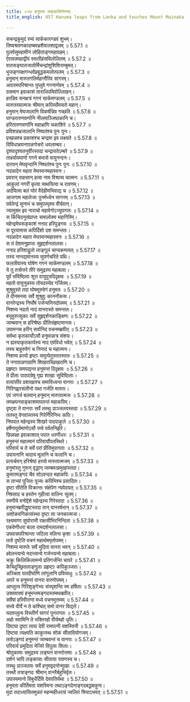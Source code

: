 ```yaml
---
title: ०५७ हनुमता लङ्कान्निर्गमनम्
title_english: 057 Hanuma leaps from Lanka and touches Mount Mainaka

---
```

<div class="audioEmbed"  caption="श्रीराम-हरिसीताराममूर्ति-घनपाठिभ्यां वचनम्" src="https://archive.org/download/Ramayana-recitation-Sriram-harisItArAmamUrti-Ghanapaati-v2/Kanda_5/Kanda_5_SK-057-Hanuma_leaps_from_Lanka_and_touches_Mount_Mainaka.mp3"></div>

  
सचन्द्रकुमुदं रम्यं सार्ककारण्डवं शुभम्।  
तिष्यश्रवणकादम्बमभ्रशैवालशाद्वलम् ॥ 5.57.1 ॥   
पुलर्वसुमहामीनं लोहिताङ्गमहाग्रहम्।  
ऐरावतमहाद्वीपं स्वातीहंसविलोलितम् ॥ 5.57.2 ॥   
वातसङ्घातजातोर्मिचन्द्रांशुशिशिराम्बुमत्।  
भुजङ्गयक्षगन्धर्वप्रबुद्धकमलोत्पलम् ॥ 5.57.3 ॥   
हनुमान् मारुतगतिर्महानौरिव सागरम्।  
अपारमपरिश्रान्तः पुप्लुवे गगनार्णवम् ॥ 5.57.4 ॥   
ग्रसमान इवाकाशं ताराधिपमिवोल्लिखन्।  
हरन्निव सनक्षत्रं गगनं सार्कमण्डलम् ॥ 5.57.5 ॥   
मारुतस्यात्मजः श्रीमान् कपिर्व्योमचरो महान्।  
हनुमान् मेघजालानि विकर्षन्निव गच्छति ॥ 5.57.6 ॥   
पाण्डरारुणवर्णानि नीलमाञ्जिष्ठकानि च।  
हरितारुणवर्णानि महाभ्राणि चकाशिरे ॥ 5.57.7 ॥   
प्रविशन्नभ्रजालानि निष्पतंश्च पुनः पुनः।  
प्रच्छन्नश्च प्रकाशश्च चन्द्रमा इव लक्ष्यते ॥ 5.57.8 ॥   
विविधाभ्रघनापन्नगोचरो धवलाम्बरः।  
दृश्यादृश्यतनुर्वीरस्तदा चन्द्रायतेऽम्बरे ॥ 5.57.9 ॥   
तार्क्ष्यायमाणो गगने बभासे वायुनन्दनः।  
दारयन् मेघवृन्दानि निष्पतंश्च पुनः पुनः ॥ 5.57.10 ॥   
नदन्नादेन महता मेघस्वनमहास्वनः।  
प्रवरान् राक्षसान् हत्वा नाम विश्राव्य चात्मनः ॥ 5.57.11 ॥   
आकुलां नगरीं कृत्वा व्यथयित्वा च रावणम्।  
अर्दयित्वा बलं घोरं वैदेहीमभिवाद्य च ॥ 5.57.12 ॥   
आजगाम महातेजाः पुनर्मध्येन सागरम् ॥ 5.57.13 ॥   
पर्वतेन्द्रं सुनाभं च समुपस्पृश्य वीर्यवान्।  
ज्यामुक्त इव नाराचो महावेगोऽभ्युपागतः ॥ 5.57.14 ॥   
स किंचिदनुसंप्राप्तः समालोक्य महागिरिम्।  
महेन्द्रमेघसङ्काशं ननाद हरिपुङ्गवः ॥ 5.57.15 ॥   
स पूरयामास कपिर्दिशो दश समन्ततः।  
नदन्नादेन महता मेघस्वनमहास्वनः ॥ 5.57.16 ॥   
स तं देशमनुप्राप्तः सुहृद्दर्शनलालसः।  
ननाद हरिशाद्रूलो लाङ्गूलं चाप्यकम्पयत् ॥ 5.57.17 ॥   
तस्य नानद्यमानस्य सुपर्णचरिते पथि।  
फलतीवास्य घोषेण गगनं सार्कमण्डलम् ॥ 5.57.18 ॥   
ये तु तत्रोत्तरे तीरे समुद्रस्य महाबलाः।  
पूर्वं संविष्ठिताः शूरा वायुपुत्रदिदृक्षवः ॥ 5.57.19 ॥   
महतो वायुनुन्नस्य तोयदस्येव गर्जितम्।  
शुश्रुवुस्ते तदा घोषमूरुवेगं हनूमतः ॥ 5.57.20 ॥   
ते दीनमनसः सर्वे शुश्रुवुः काननौकसः।  
वानरेन्द्रस्य निर्घोषं पर्जन्यनिनदोपमम् ॥ 5.57.21 ॥   
निशम्य नदतो नादं वानरास्ते समन्ततः।  
बभूवुरुत्सुकाः सर्वे सुहृद्दर्शनकाङ्क्षिणः ॥ 5.57.22 ॥   
जाम्बवान् स हरिश्रेष्ठः प्रीतिसंहृष्टमानसः।  
उपामन्त्र्य हरीन् सर्वानिदं वचनमब्रवीत् ॥ 5.57.23 ॥   
सर्वथा कृतकार्योऽसौ हनूमान्नात्र संशयः।  
न ह्यस्याकृतकार्यस्य नाद एवंविधो भवेत् ॥ 5.57.24 ॥   
तस्य बाहूरुवेगं च निनादं च महात्मनः।  
निशम्य हरयो हृष्टाः समुत्पेतुस्ततस्ततः ॥ 5.57.25 ॥   
ते नगाग्रान्नगाग्राणि शिखराच्छिखराणि च।  
प्रहृष्टाः समपद्यन्त हनूमन्तं दिदृक्षवः ॥ 5.57.26 ॥   
ते प्रीताः पादपाग्रेषु गृह्य शाखाः सुविष्ठिताः।  
वासांसीव प्रशाखाश्च समाविध्यन्त वानराः ॥ 5.57.27 ॥   
गिरिगह्वरसंलीनो यथा गर्जति मारुतः।  
एवं जगर्ज बलवान् हनूमान् मारुतात्मजः ॥ 5.57.28 ॥   
तमभ्रघनसङ्काशमापतन्तं महाकपिम्।  
दृष्ट्वा ते वानराः सर्वे तस्थुः प्राञ्जलयस्तदा ॥ 5.57.29 ॥   
ततस्तु वेगवांस्तस्य गिरेर्गिरिनिभः कपिः।  
निपपात महेन्द्रस्य शिखरे पादपाकुले ॥ 5.57.30 ॥   
हर्षेणापूर्यमाणोऽसौ रम्ये पर्वतनिर्झरे।  
छिन्नपक्ष इवाकाशात् पपात धरणीधरः ॥ 5.57.31 ॥   
हनूमन्तं महात्मानं परिवार्योपतस्थिरे।  
परिवार्य च ते सर्वे परां प्रीतिमुपागताः ॥ 5.57.32 ॥   
उपायनानि चादाय मूलानि च फलानि च।  
प्रत्यर्चयन् हरिश्रेष्ठं हरयो मारुतात्मजम् ॥ 5.57.33 ॥   
हनुमांस्तु गुरून् वृद्धान् जाम्बवत्प्रमुखांस्तदा।  
कुमारमङ्गदं चैव सोऽवन्दत महाकपिः ॥ 5.57.34 ॥   
स ताभ्यां पूजितः पूज्यः कपिभिश्च प्रसादितः।  
दृष्टा सीतेति विक्रान्तः संक्षेपेण न्यवेदयत् ॥ 5.57.35 ॥   
निषसाद च हस्तेन गृहीत्वा वालिनः सुतम्।  
रमणीये वनोद्देशे महेन्द्रस्य गिरेस्तदा ॥ 5.57.36 ॥   
हनुमानब्रवीद्धृष्टस्तदा तान् वानरर्षभान् ॥ 5.57.37 ॥   
अशोकवनिकासंस्था दृष्टा सा जनकात्मजा।  
रक्ष्यमाणा सुघोराभी राक्षसीभिरनिन्दिता ॥ 5.57.38 ॥   
एकवेणीधरा बाला रामदर्शनलालसा।  
उपवासपरिश्रान्ता जटिला मलिना कृशा ॥ 5.57.39 ॥   
ततो दृष्टेति वचनं महार्थममृतोपमम्।  
निशम्य मारुतेः सर्वे मुदिता वानरा भवन् ॥ 5.57.40 ॥   
क्ष्वेलन्त्यन्ये नदन्त्यन्ये गर्जन्त्यन्ये महाबलाः।  
चक्रुः किलिकिलामन्ये प्रतिगर्जन्ति चापरे ॥ 5.57.41 ॥   
केचिदुच्छ्रितलाङ्गूलाः प्रहृष्टाः कपिकुञ्जराः।  
अञ्चिता यतदीर्घाणि लांगूलानि प्रविव्यधुः ॥ 5.57.42 ॥   
अपरे च हनूमन्तं वानरा वारणोपमम्।  
आप्लुत्य गिरिशृङ्गेभ्यः संस्पृशन्ति स्म हर्षिताः ॥ 5.57.43 ॥   
उक्तवाक्यं हनूमन्तमङ्गदस्तमथाब्रवीत्।  
सर्वेषां हरिवीराणां मध्ये वचनमुत्तमम् ॥ 5.57.44 ॥   
सत्त्वे वीर्ये न ते कश्चित् समो वानर विद्यते।  
यदवप्लुत्य विस्तीर्णं सागरं पुनरागतः ॥ 5.57.45 ॥   
अहो स्वामिनि ते भक्तिरहो वीर्यमहो धृतिः।  
दिष्ट्या दृष्टा त्वया देवी रामपत्नी यशस्विनी ॥ 5.57.46 ॥   
दिष्ट्या त्यक्ष्यति काकुत्स्थः शोकं सीतावियोगजम्।  
ततोऽङ्गदं हनूमन्तं जाम्बवन्तं च वानराः ॥ 5.57.47 ॥   
परिवार्य प्रमुदिता भेजिरे विपुलाः शिलाः।  
श्रोतुकामाः समुद्रस्य लङ्घनं वानरोत्तमाः ॥ 5.57.48 ॥   
दर्शनं चापि लङ्कायाः सीताया रावणस्य च।  
तस्थुः प्राञ्जलयः सर्वे हनुमद्वदनोन्मुखाः ॥ 5.57.49 ॥   
तस्थौ तत्राङ्गदः श्रीमान् वानरैर्बहुभिर्वृतः।  
उपास्यमानो विबुधैर्दिवि देवपतिर्यथा ॥ 5.57.50 ॥   
हनूमता कीर्तिमता यशस्विना तथाऽङ्गदेनाङ्गदबद्धबाहुना।  
मुदा तदाध्यासितमुन्नतं महन्महीधराग्रं ज्वलितं श्रियाऽभवत् ॥ 5.57.51 ॥   